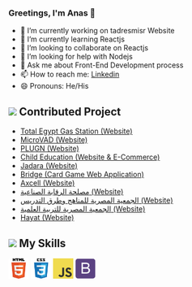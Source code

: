 ### Greetings, I'm Anas 👋


- 🔭 I’m currently working on tadresmisr Website
- 🌱 I’m currently learning Reactjs
- 👯 I’m looking to collaborate on Reactjs
- 🤔 I’m looking for help with Nodejs
- 💬 Ask me about Front-End Development process
- 📫 How to reach me: [Linkedin](https://www.linkedin.com/in/anas-tariq-15b569113/)
- 😄 Pronouns: He/His


<h2><img width="20" src="https://github.githubassets.com/images/icons/emoji/unicode/1f4bb.png"> Contributed Project</h2>
<ul>
  <li><a href="https://www.total.eg/">Total Egypt Gas Station (Website)</a></li>
  <li><a href="https://www.microvad.com/">MicroVAD (Website)</a></li>
  <li><a href="https://plugn.xyz/">PLUGN (Website)</a></li>
  <li><a href="https://childeducation-co.com/">Child Education (Website & E-Commerce)</a></li>
  <li><a href="http://www.jadaraco.com/">Jadara (Website)</a></li>
  <li><a href="http://www.bridgespirit.com:1234/client/">Bridge (Card Game Web Application)</a></li>
  <li><a href="https://www.axcellservice.com/">Axcell (Website)</a></li>
  <li><a href="http://ica.gov.eg/">مصلحة الرقابة الصناعية (Website)</a></li>
  <li><a href="https://www.tadresmisr.com/">الجمعية المصرية للمناهج وطرق التدريس (Website)</a></li>
  <li><a href="http://ease-edu.com/">الجمعية المصرية للتربية العلمية (Website)</a></li>
  <li><a href="https://www.hayateg.com/">Hayat (Website)</a></li>
</ul>

<h2> <img width="20" src="https://github.githubassets.com/images/icons/emoji/unicode/1f6e0.png"> My Skills</h2>
<code><img width="40" src="https://raw.githubusercontent.com/github/explore/80688e429a7d4ef2fca1e82350fe8e3517d3494d/topics/html/html.png"></code>
<code><img width="40" src="https://raw.githubusercontent.com/github/explore/80688e429a7d4ef2fca1e82350fe8e3517d3494d/topics/css/css.png"></code>
<code><img width="40" src="https://raw.githubusercontent.com/github/explore/80688e429a7d4ef2fca1e82350fe8e3517d3494d/topics/javascript/javascript.png"></code>
<code><img width="40" src="https://raw.githubusercontent.com/devicons/devicon/master/icons/bootstrap/bootstrap-plain.svg"></code>
